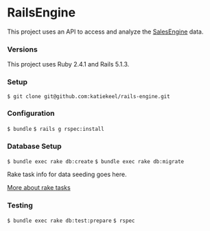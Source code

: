 # RailsEngine

This project uses an API to access and analyze the [SalesEngine](https://github.com/turingschool-examples/sales_engine/tree/master/data) data.

### Versions

This project uses Ruby 2.4.1 and Rails 5.1.3.

### Setup

`$ git clone git@github.com:katiekeel/rails-engine.git`

### Configuration

`$ bundle`
`$ rails g rspec:install`

### Database Setup

`$ bundle exec rake db:create`
`$ bundle exec rake db:migrate`

Rake task info for data seeding goes here.

[More about rake tasks](https://github.com/ruby/rake)

### Testing

`$ bundle exec rake db:test:prepare`
`$ rspec`
